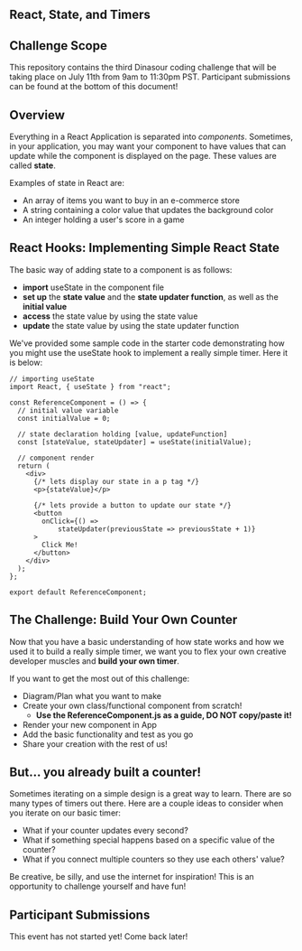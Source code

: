 ## React, State, and Timers

## Challenge Scope

This repository contains the third Dinasour coding challenge that will be taking place on July 11th from 9am to 11:30pm PST. Participant submissions can be found at the bottom of this document!

## Overview

Everything in a React Application is separated into _components_. Sometimes, in your application, you may want your component to have values that can update while the component is displayed on the page. These values are called **state**.

Examples of state in React are:

- An array of items you want to buy in an e-commerce store
- A string containing a color value that updates the background color
- An integer holding a user's score in a game

## React Hooks: Implementing Simple React State

The basic way of adding state to a component is as follows:

- **import** useState in the component file
- **set up** the **state value** and the **state updater function**, as well as the **initial value**
- **access** the state value by using the state value
- **update** the state value by using the state updater function

We've provided some sample code in the starter code demonstrating how you might use the useState hook to implement a really simple timer. Here it is below:

```
// importing useState
import React, { useState } from "react";

const ReferenceComponent = () => {
  // initial value variable
  const initialValue = 0;

  // state declaration holding [value, updateFunction]
  const [stateValue, stateUpdater] = useState(initialValue);

  // component render
  return (
    <div>
      {/* lets display our state in a p tag */}
      <p>{stateValue}</p>

      {/* lets provide a button to update our state */}
      <button
        onClick={() =>
            stateUpdater(previousState => previousState + 1)}
      >
        Click Me!
      </button>
    </div>
  );
};

export default ReferenceComponent;
```

## The Challenge: Build Your Own Counter

Now that you have a basic understanding of how state works and how we used it to build a really simple timer, we want you to flex your own creative developer muscles and **build your own timer**.

If you want to get the most out of this challenge:

- Diagram/Plan what you want to make
- Create your own class/functional component from scratch!
  - **Use the ReferenceComponent.js as a guide, DO NOT copy/paste it!**
- Render your new component in App
- Add the basic functionality and test as you go
- Share your creation with the rest of us!

## But... you already built a counter!

Sometimes iterating on a simple design is a great way to learn. There are so many types of timers out there. Here are a couple ideas to consider when you iterate on our basic timer:

- What if your counter updates every second?
- What if something special happens based on a specific value of the counter?
- What if you connect multiple counters so they use each others' value?

Be creative, be silly, and use the internet for inspiration! This is an opportunity to challenge yourself and have fun!

## Participant Submissions

This event has not started yet! Come back later!
